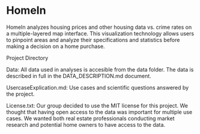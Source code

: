 # HomeIn

HomeIn analyzes housing prices and other housing data vs. crime rates on a multiple-layered map interface.  This visualization technology allows users to pinpoint areas and analyze their specifications and statistics before making a decision on a home purchase.

Project Directory

Data: All data used in analyses is accesible from the data folder.  The data is described in full in the DATA_DESCRIPTION.md document.

UsercaseExplication.md: Use cases and scientific questions answered by the project.

License.txt: Our group decided to use the MIT license for this project.  We thought that having open access to the data was important for multiple use cases.  We wanted both real estate professionals conducting market research and potential home owners to have access to the data. 


